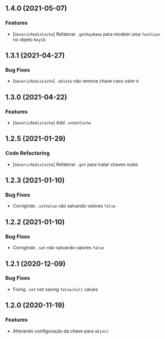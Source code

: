 ## 1.4.0 (2021-05-07)


### Features

* [`GenericRedisCache`] Refatorar `.getKeyName` para receber uma `function` no objeto `KeyId`

## 1.3.1 (2021-04-27)


### Bug Fixes

* [`GenericRedisCache`] `.delete` não remove chave caso valor `0`

## 1.3.0 (2021-04-22)


### Features

* [`GenericRedisCache`] Add `.onGetCache`

## 1.2.5 (2021-01-29)


### Code Refactoring

* [`GenericRedisCache`] Refatorar `.get` para tratar chaves nulas

## 1.2.3 (2021-01-10)


### Bug Fixes

* Corrigindo `.setValue` não salvando valores `false`

## 1.2.2 (2021-01-10)


### Bug Fixes

* Corrigindo `.set` não salvando valores `false`

## 1.2.1 (2020-12-09)


### Bug Fixes

* Fixing `.set` not saving `false/null` values

## 1.2.0 (2020-11-19)


### Features

* Alterando configuração da chave para `object`
